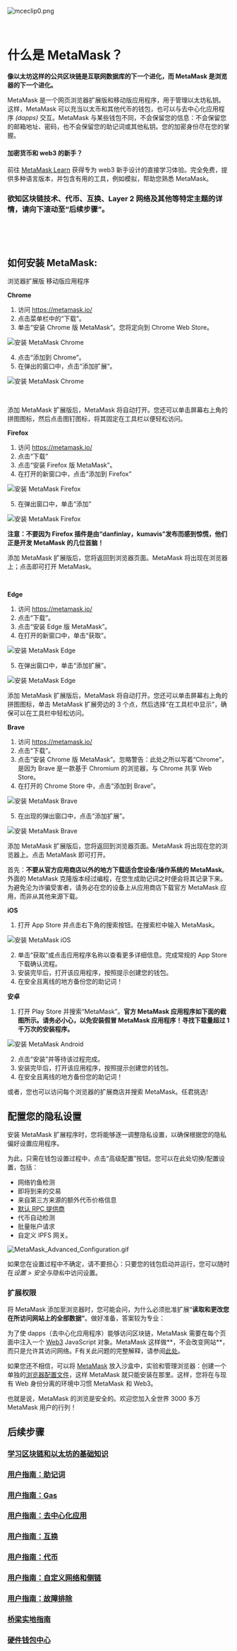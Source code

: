![mceclip0.png](https://support.metamask.io/hc/article_attachments/4406122968091/mceclip0.png)


 


**什么是 MetaMask？**
=================


**像以太坊这样的公共区块链是互联网数据库的下一个进化，而 MetaMask 是浏览器的下一个进化。**


MetaMask 是一个网页浏览器扩展版和移动版应用程序，用于管理以太坊私钥。这样，MetaMask 可以充当以太币和其他代币的钱包，也可以与去中心化应用程序 *(dapps)* 交互。MetaMask 与某些钱包不同，不会保留您的信息：不会保留您的邮箱地址、密码，也不会保留您的助记词或其他私钥。您的加密身份尽在您的掌握。



#### 加密货币和 web3 的新手？


前往 [MetaMask Learn](https://learn.metamask.io/) 获得专为 web3 新手设计的直接学习体验。完全免费，提供多种语言版本，并包含有用的工具，例如模拟，帮助您熟悉 MetaMask。



### **欲知区块链技术、代币、互换、Layer 2 网络及其他等特定主题的详情，请向下滚动至“后续步骤”。**


 



 


**如何安装 MetaMask:**
------------------




浏览器扩展版 移动版应用程序




**Chrome**

1. 访问 <https://metamask.io/>
2. 点击菜单栏中的“下载”。
3. 单击“安装 Chrome 版 MetaMask”。您将定向到 Chrome Web Store。


![安装 MetaMask Chrome](https://support.metamask.io/hc/article_attachments/9914368739099)


4. 点击“添加到 Chrome”。
5. 在弹出的窗口中，点击“添加扩展”。


![安装 MetaMask Chrome](https://support.metamask.io/hc/article_attachments/9914368713115)


 


添加 MetaMask 扩展版后，MetaMask 将自动打开。您还可以单击屏幕右上角的拼图图标，然后点击图钉图标，将其固定在工具栏以便轻松访问。





**Firefox**

1. 访问 <https://metamask.io/>
2. 点击“下载”
3. 点击“安装 Firefox 版 MetaMask”。
4. 在打开的新窗口中，点击“添加到 Firefox”


![安装 MetaMask Firefox](https://support.metamask.io/hc/article_attachments/9914790810139)


5. 在弹出窗口中，单击“添加”


![安装 MetaMask Firefox](https://support.metamask.io/hc/article_attachments/9914739324187)


**注意：不要因为 Firefox 插件是由“danfinlay，kumavis”发布而感到惊慌，他们正是开发 MetaMask 的几位首脑！**


添加 MetaMask 扩展版后，您将返回到浏览器页面。MetaMask 将出现在浏览器上；点击即可打开 MetaMask。


 





**Edge**

1. 访问 <https://metamask.io/>
2. 点击“下载”。
3. 点击“安装 Edge 版 MetaMask”。
4. 在打开的新窗口中，单击“获取”。


![安装 MetaMask Edge](https://support.metamask.io/hc/article_attachments/9915320203291)


5. 在弹出窗口中，单击“添加扩展”。


![安装 MetaMask Edge](https://support.metamask.io/hc/article_attachments/9915303914395)


添加 MetaMask 扩展版后，MetaMask 将自动打开。您还可以单击屏幕右上角的拼图图标，单击 MetaMask 扩展旁边的 3 个点，然后选择“在工具栏中显示”，确保可以在工具栏中轻松访问。





**Brave**

1. 访问 <https://metamask.io/>
2. 点击“下载”。
3. 点击“安装 Chrome 版 MetaMask”。忽略警告：此处之所以写着“Chrome”，是因为 Brave 是一款基于 Chromium 的浏览器，与 Chrome 共享 Web Store。
4. 在打开的 Chrome Store 中，点击“添加到 Brave”。


![安装 MetaMask Brave](https://support.metamask.io/hc/article_attachments/9914849811483)


5. 在出现的弹出窗口中，点击“添加扩展”。


![安装 MetaMask Brave](https://support.metamask.io/hc/article_attachments/9914911337499)


添加 MetaMask 扩展版后，您将返回到浏览器页面。MetaMask 将出现在您的浏览器上。点击 MetaMask 即可打开。







首先：**不要从官方应用商店以外的地方下载适合您设备/操作系统的 MetaMask**。外面的 MetaMask 克隆版本经过编程，在您生成助记词之时便会将其记录下来。为避免沦为诈骗受害者，请务必在您的设备上从应用商店下载官方 MetaMask 应用，而非从其他来源下载。




**iOS**

1. 打开 App Store 并点击右下角的搜索按钮。在搜索栏中输入 MetaMask。


![安装 MetaMask iOS](https://support.metamask.io/hc/article_attachments/9915602462491)


2. 单击“获取”或点击应用程序名称以查看更多详细信息。完成常规的 App Store 下载确认流程。
3. 安装完毕后，打开该应用程序，按照提示创建您的钱包。
4. 在安全且离线的地方备份您的助记词！





**安卓**

1. 打开 Play Store 并搜索“MetaMask”。**官方 MetaMask 应用程序如下面的截图所示。请务必小心，以免安装假冒 MetaMask 应用程序！寻找下载量超过 1 千万次的安装程序。**


![安装 MetaMask Android](https://support.metamask.io/hc/article_attachments/9915891139227)


2. 点击“安装”并等待该过程完成。
3. 安装完毕后，打开该应用程序，按照提示创建您的钱包。
4. 在安全且离线的地方备份您的助记词！







或者，您也可以访问每个浏览器的扩展商店并搜索 MetaMask。任君挑选!


配置您的隐私设置
--------


安装 MetaMask 扩展程序时，您将能够逐一调整隐私设置，以确保根据您的隐私偏好设置应用程序。


为此，只需在钱包设置过程中，点击“高级配置”按钮。您可以在此处切换/配置设置，包括：


* 网络钓鱼检测
* 即将到来的交易
* 来自第三方来源的额外代币价格信息
* [默认 RPC 提供商](https://metamask.zendesk.com/hc/en-us/articles/5378119120667)
* 代币自动检测
* 批量账户请求
* 自定义 IPFS 网关。


![MetaMask_Advanced_Configuration.gif](https://support.metamask.io/hc/article_attachments/12334331680539)


如果您在设置过程中不确定，请不要担心：只要您的钱包启动并运行，您可以随时在*设置 > 安全与隐私*中访问设置。 


### **扩展权限**


将 MetaMask 添加至浏览器时，您可能会问，为什么必须批准扩展“**读取和更改您在所访问网站上的全部数据”**。做好准备，答案较为专业：


为了使 dapps（去中心化应用程序）能够访问区块链，MetaMask 需要在每个页面中注入一个 [Web3](https://web3js.readthedocs.io/en/1.0/) JavaScript 对象。MetaMask 这样做**，不会改变网站**，而只是允许其访问网络。F有关此问题的完整解释，请参阅[此处](https://metamask.zendesk.com/hc/en-us/articles/12412707939611)。 


如果您还不相信，可以将 [MetaMask](https://support.metamask.io/hc/en-us/articles/360015289672-Sandboxing-MetaMask) 放入沙盒中，实验和管理浏览器：创建一个单独的[浏览器配置文件](https://metamask.zendesk.com/hc/en-us/articles/12174759849371)，这样 MetaMask 就只能安装在那里。这样，您将在与现有 Web 身份分离的环境中习惯 MetaMask 和 Web3。


也就是说，MetaMask 的浏览是安全的。欢迎您加入全世界 3000 多万 MetaMask 用户的行列！


#### 


**后续步骤**
--------


### [**学习区块链和以太坊的基础知识**](https://metamask.zendesk.com/hc/en-us/articles/360015489611)


### **[用户指南：助记词](https://metamask.zendesk.com/hc/en-us/articles/4404722782107)**


### **[用户指南：Gas](https://metamask.zendesk.com/hc/en-us/articles/4404600179227)**


### **[用户指南：去中心化应用](https://metamask.zendesk.com/hc/en-us/articles/4405506066331)**


### **[用户指南：互换](https://metamask.zendesk.com/hc/en-us/articles/4405093054363)**


### **[用户指南：代币](https://metamask.zendesk.com/hc/en-us/articles/4405497827355)**


### **[用户指南：自定义网络和侧链](https://metamask.zendesk.com/hc/en-us/articles/4404424659995)**


### **[用户指南：故障排除](https://metamask.zendesk.com/hc/en-us/articles/4406430256539)**


### **[桥梁实地指南](https://metamask.zendesk.com/hc/en-us/articles/4836913606683-Field-Guide-to-Bridges)**


### **[硬件钱包中心](https://metamask.zendesk.com/hc/en-us/articles/4408552261275)**

